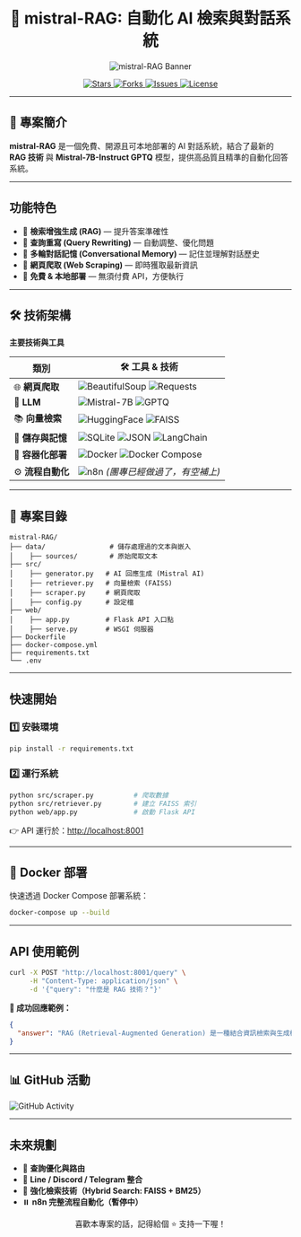 <h1 align="center">🚀 mistral-RAG: 自動化 AI 檢索與對話系統</h1>

<p align="center">
  <img src="https://capsule-render.vercel.app/api?type=waving&color=gradient&height=200&section=header&text=mistral-RAG&fontSize=60&animation=fadeIn" alt="mistral-RAG Banner"/>
</p>

<p align="center">
<a href="https://github.com/Y-L-work/mistral-RAG-AI-/stargazers">
  <img src="https://img.shields.io/github/stars/Y-L-work/mistral-RAG-AI-?style=social" alt="Stars">
</a>
<a href="https://github.com/Y-L-work/mistral-RAG-AI-/network/members">
  <img src="https://img.shields.io/github/forks/Y-L-work/mistral-RAG-AI-?style=social" alt="Forks">
</a>
<a href="https://github.com/Y-L-work/mistral-RAG-AI-/issues">
  <img src="https://img.shields.io/github/issues/Y-L-work/mistral-RAG-AI-" alt="Issues">
</a>
<a href="https://github.com/Y-L-work/mistral-RAG-AI-/blob/main/LICENSE">
  <img src="https://img.shields.io/github/license/Y-L-work/mistral-RAG-AI-" alt="License">
</a>
</p>


---

## 📖 專案簡介

**mistral-RAG** 是一個免費、開源且可本地部署的 AI 對話系統，結合了最新的 **RAG 技術** 與 **Mistral-7B-Instruct GPTQ** 模型，提供高品質且精準的自動化回答系統。

---

##  功能特色

- 🔹 **檢索增強生成 (RAG)** — 提升答案準確性
- 🔹 **查詢重寫 (Query Rewriting)** — 自動調整、優化問題
- 🔹 **多輪對話記憶 (Conversational Memory)** — 記住並理解對話歷史
- 🔹 **網頁爬取 (Web Scraping)** — 即時獲取最新資訊
- 🔹 **免費 & 本地部署** — 無須付費 API，方便執行

---

## 🛠️ 技術架構

**主要技術與工具**

|  類別 | 🛠️ 工具 & 技術 |
|--------|----------------------|
| 🌐 **網頁爬取** | ![BeautifulSoup](https://img.shields.io/badge/BeautifulSoup-4B8BBE?style=for-the-badge&logo=python&logoColor=white) ![Requests](https://img.shields.io/badge/Requests-CC0000?style=for-the-badge&logo=python&logoColor=white) |
| 🧠 **LLM** | ![Mistral-7B](https://img.shields.io/badge/Mistral_7B-Instruct-6A5ACD?style=for-the-badge&logo=ai) ![GPTQ](https://img.shields.io/badge/GPTQ-Quantized-FFA500?style=for-the-badge&logo=pytorch) |
| 📚 **向量檢索** | ![HuggingFace](https://img.shields.io/badge/HuggingFace-FFD700?style=for-the-badge&logo=huggingface&logoColor=black) ![FAISS](https://img.shields.io/badge/FAISS-0078D7?style=for-the-badge&logo=vector&logoColor=white) |
| 💾 **儲存與記憶** | ![SQLite](https://img.shields.io/badge/SQLite-003B57?style=for-the-badge&logo=sqlite&logoColor=white) ![JSON](https://img.shields.io/badge/JSON-000000?style=for-the-badge&logo=json&logoColor=white) ![LangChain](https://img.shields.io/badge/LangChain-Memory-228B22?style=for-the-badge) |
| 🚢 **容器化部署** | ![Docker](https://img.shields.io/badge/Docker-2496ED?style=for-the-badge&logo=docker&logoColor=white) ![Docker Compose](https://img.shields.io/badge/Docker%20Compose-1488C6?style=for-the-badge&logo=docker) |
| ⚙️ **流程自動化** | ![n8n](https://img.shields.io/badge/n8n-A259FF?style=for-the-badge&logo=n8n&logoColor=white) *(團專已經做過了，有空補上)* |

---

## 📂 專案目錄

```plaintext
mistral-RAG/
├── data/                # 儲存處理過的文本與嵌入
│    ├── sources/        # 原始爬取文本
├── src/
│    ├── generator.py   # AI 回應生成 (Mistral AI)
│    ├── retriever.py   # 向量檢索 (FAISS)
│    ├── scraper.py     # 網頁爬取
│    ├── config.py      # 設定檔
├── web/
│    ├── app.py         # Flask API 入口點
│    ├── serve.py       # WSGI 伺服器
├── Dockerfile
├── docker-compose.yml
├── requirements.txt
└── .env
```
---

##  快速開始

### 1️⃣ 安裝環境

```bash
pip install -r requirements.txt
```

### 2️⃣ 運行系統

```bash
python src/scraper.py          # 爬取數據
python src/retriever.py        # 建立 FAISS 索引
python web/app.py              # 啟動 Flask API
```

👉 API 運行於：[http://localhost:8001](http://localhost:8001)

---

## 🐳 Docker 部署

快速透過 Docker Compose 部署系統：

```bash
docker-compose up --build
```

---

##  API 使用範例

```bash
curl -X POST "http://localhost:8001/query" \
     -H "Content-Type: application/json" \
     -d '{"query": "什麼是 RAG 技術？"}'
```

**🔖 成功回應範例：**

```json
{
  "answer": "RAG (Retrieval-Augmented Generation) 是一種結合資訊檢索與生成模型的技術，用來提高回答的準確性和即時性。"
}
```

---

## 📊 GitHub 活動

![GitHub Activity](https://github-readme-activity-graph.vercel.app/graph?username=Y-L-work&theme=react-dark)

---

##  未來規劃

- 🔹 **查詢優化與路由**
- 🔹 **Line / Discord / Telegram 整合**
- 🔹 **強化檢索技術（Hybrid Search: FAISS + BM25）**
- ⏸️ **n8n 完整流程自動化（暫停中）**


<p align="center">
 喜歡本專案的話，記得給個 ⭐ 支持一下喔！
</p>

